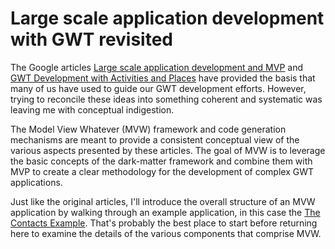 

# Large scale application development with GWT revisited #

The Google articles [Large scale application development and MVP](http://code.google.com/webtoolkit/articles/mvp-architecture.html) and [GWT Development with Activities and Places](http://code.google.com/webtoolkit/doc/latest/DevGuideMvpActivitiesAndPlaces.html) have provided the basis that many of us have used to guide our GWT development efforts.
However, trying to reconcile these ideas into something coherent and systematic was leaving me with conceptual indigestion.

The Model View Whatever (MVW) framework and code generation mechanisms are meant to provide a consistent conceptual view of the various aspects presented by these articles. The goal of MVW is to leverage the basic concepts of the dark-matter framework and combine them with MVP to create a clear methodology for the development of complex GWT applications.

Just like the original articles, I'll introduce the overall structure of an MVW application by walking through an example application, in this case
the [The Contacts Example](EXTheContactsExample.md). That's probably the best place to start before returning here to examine the details of the various components that comprise MVW.